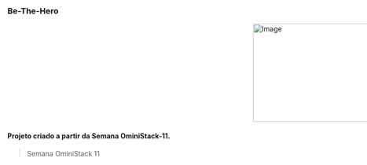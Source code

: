 ### Be-The-Hero

<img alt="Image" width="300" height="200" style="display: block; margin-left:500px" src="https://user-images.githubusercontent.com/62043171/78095946-bbc56100-73ae-11ea-9d05-2de546dc84de.png" />



#### Projeto criado a partir da Semana OminiStack-11.

> Semana OminiStack 11


